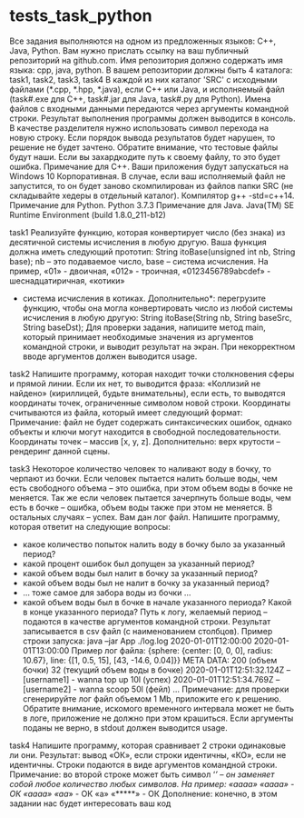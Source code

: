 # tests_task_python
Все задания выполняются на одном из предложенных языков: C++, Java, Python.
Вам нужно прислать ссылку на ваш публичный репозиторий на github.com.
Имя репозитория должно содержать имя языка: cpp, java, python.
В вашем репозитории должны быть 4 каталога:
task1, task2, task3, task4
В каждой из них каталог 'SRC' с исходными файлами (*.cpp, *.hpp, *.java), если С++ или Java, и
исполняемый файл (task#.exe для С++, task#.jar для Java, task#.py для Python).
Имена файлов с входными данными передаются через аргументы командной строки.
Результат выполнения программы должен выводится в консоль.
В качестве разделителя нужно использовать символ перехода на новую строку.
Если порядок вывода результатов будет нарушен, то решение не будет зачтено.
Обратите внимание, что тестовые файлы будут наши. Если вы захардкодите путь к своему файлу,
то это будет ошибка.
Примечание для С++.
Ваши приложения будут запускаться на Windows 10 Корпоративная.
В случае, если ваш исполняемый файл не запустится, то он будет заново скомпилирован из
файлов папки SRC (не складывайте хедеры в отдельный каталог).
Компилятор g++ -std=c++14.
Примечание для Python.
Python 3.7.3
Примечание для Java.
Java(TM) SE Runtime Environment (build 1.8.0_211-b12)

task1
Реализуйте функцию, которая конвертирует число (без знака) из десятичной системы исчисления
в любую другую. Ваша функция должна иметь следующий прототип:
String itoBase(unsigned int nb, String base); nb – это подаваемое число, base – система исчисления.
На пример, «01» - двоичная, «012» - троичная, «0123456789abcdef» - шеснадцатиричная, «котики»
- система исчисления в котиках.
Дополнительно*: перегрузите функцию, чтобы она могла конвертировать число из любой системы
исчисления в любую другую:
String itoBase(String nb, String baseSrc, String baseDst);
Для проверки задания, напишите метод main, который принимает необходимые значения из
аргументов командной строки, и выводит результат на экран. При некорректном вводе
аргументов должен выводится usage.

task2
Напишите программу, которая находит точки столкновения сферы и прямой линии. Если их нет,
то выводится фраза: «Коллизий не найдено» (кириллицей, будьте внимательны), если есть, то
выводятся координаты точек, ограниченные символом новой строки. Координаты считываются из
файла, который имеет следующий формат:
Примечание: файл не будет содержать синтаксических ошибок, однако объекты и ключи могут
находится в свободной последовательности. Координаты точек – массив [x, y, z].
Дополнительно: верх крутости – рендеринг данной сцены.

task3
Некоторое количество человек то наливают воду в бочку, то черпают из бочки. Если человек
пытается налить больше воды, чем есть свободного объема – это ошибка, при этом объем воды в
бочке не меняется. Так же если человек пытается зачерпнуть больше воды, чем есть в бочке –
ошибка, объем воды также при этом не меняется. В остальных случаях – успех.
Вам дан лог файл. Напишите программу, которая ответит на следующие вопросы:
- какое количество попыток налить воду в бочку было за указанный период?
- какой процент ошибок был допущен за указанный период?
- какой объем воды был налит в бочку за указанный период?
- какой объем воды был не налит в бочку за указанный период?
- … тоже самое для забора воды из бочки …
- какой объем воды был в бочке в начале указанного периода? Какой в конце указанного
периода?
Путь к логу, желаемый период – подаются в качестве аргументов командной строки. Результат
записывается в csv файл (с наименованием столбцов).
Пример строки запуска: java –jar App ./log.log 2020-01-01T12:00:00 2020-01-01T13:00:00
Пример лог файла:
{sphere: {center: [0, 0, 0], radius: 10.67}, line: {[1, 0.5, 15], [43, -14.6, 0.04]}}
META DATA:
200 (объем бочки)
32 (текущий объем воды в бочке)
2020-01-01Т12:51:32.124Z – [username1] - wanna top up 10l (успех)
2020-01-01Т12:51:34.769Z – [username2] - wanna scoop 50l (фейл)
…
Примечание: для проверки сгенерируйте лог файл объемом 1 Mb, приложите его к решению.
Обратите внимание, искомого временного интервала может не быть в логе, приложение не
должно при этом крашиться. Если аргументы поданы не верно, в stdout должен выводится usage.

task4
Напишите программу, которая сравнивает 2 строки одинаковые ли они. Результат: вывод «ОК»,
если строки идентичны, «КО», если не идентичны. Строки подаются в виде аргументов командной
строки.
Примечание: во второй строке может быть символ ‘*’ – он заменяет собой любое количество
любых символов.
На пример:
«аааа» «аааа» - ОК
«аааа» «аа*» - ОК
«a» «*****» - ОК
Дополнение: конечно, в этом задании нас будет интересовать ваш код
